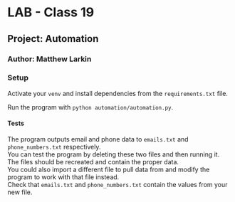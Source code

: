 # **LAB - Class 19**

## **Project: Automation**

### Author: Matthew Larkin

### Setup

Activate your `venv` and install dependencies from the `requirements.txt` file.

Run the program with `python automation/automation.py`.

#### Tests

The program outputs email and phone data to `emails.txt` and `phone_numbers.txt` respectively.  
You can test the program by deleting these two files and then running it. The files should be recreated and contain the proper data.  
You could also import a different file to pull data from and modify the program to work with that file instead.  
Check that `emails.txt` and `phone_numbers.txt` contain the values from your new file.  
